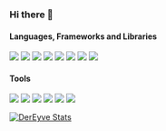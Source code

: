 ### Hi there 👋

<!--
#### Organizations
-->

#### Languages, Frameworks and Libraries

[![](https://img.shields.io/badge/-JavaScript-F7DF1E?style=flat&logo=JavaScript&logoColor=white&textColor=black)](https://www.javascript.com/)
[![](https://img.shields.io/badge/-TypeScript-007ACC?style=flat&logo=TypeScript&logoColor=white)](https://www.typescriptlang.org/)
[![](https://img.shields.io/badge/-Node.js-339933?style=flat&logo=Node.js&logoColor=white)](https://nodejs.org/en/)
[![](https://img.shields.io/badge/-React-61DAFB?style=flat&logo=react&logoColor=white)](https://reactjs.org/)
[![](https://img.shields.io/badge/-Express-000?style=flat&logo=express&logoColor=white)](https://expressjs.com/)
[![](https://img.shields.io/badge/-HTML5-E34F26?style=flat&logo=html5&logoColor=white)](javascript:void(0))
[![](https://img.shields.io/badge/-CSS3-1572B6?style=flat&logo=css3&logoColor=white)](javascript:void(0))
[![](https://img.shields.io/badge/-SASS-CC6699?style=flat&logo=sass&logoColor=white)](https://sass-lang.com/)

#### Tools

[![](https://img.shields.io/badge/-MacOS-999999?style=flat&logo=apple&logoColor=white)](https://www.apple.com/macos/big-sur/)
[![](https://img.shields.io/badge/-Windows-0078D7?style=flat&logo=windows&logoColor=white)](https://www.microsoft.com/en-us/windows/)
[![](https://img.shields.io/badge/-Visual_Studio_Code-0076C6?style=flat&logo=visual-studio-code&logoColor=white)](https://code.visualstudio.com/)
[![](https://img.shields.io/badge/-Figma-EA4C1C?style=flat&logo=figma&logoColor=white)](https://www.figma.com/)
[![](https://img.shields.io/badge/-Xcode-2094F7?style=flat&logo=xcode&logoColor=white)](https://developer.apple.com/xcode/)
[![](https://img.shields.io/badge/-Google_Chrome-4B87EB?style=flat&logo=google-chrome&logoColor=white)](https://www.google.com/intl/en_us/chrome/)

[![DerEyve Stats](https://github-readme-stats.vercel.app/api?username=jslno&hide_title=true&show_icons=true&icon_color=333&title_color=333&text_color=777&count_private=true&include_all_commits=true)](javascript:void(0))

